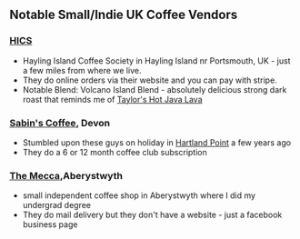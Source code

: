 
## Notable Small/Indie UK Coffee Vendors

### [HICS](https://www.hics.biz/) 
- Hayling Island Coffee Society in Hayling Island nr Portsmouth, UK - just a few miles from where we live.
- They do online orders via their website and you can pay with stripe.
- Notable Blend: Volcano Island Blend - absolutely delicious strong dark roast that reminds me of [Taylor's Hot Java Lava](https://www.taylorsofharrogate.co.uk/house-blends/hot-lava-java)
### [Sabin's Coffee](https://sabinscoffee.co.uk/), Devon
- Stumbled upon these guys on holiday in [Hartland Point](https://en.wikipedia.org/wiki/Hartland_Point) a few years ago
- They do a 6 or 12 month coffee club subscription

 ###  [The Mecca](https://www.facebook.com/themecca.aberystwyth/),Aberystwyth 
 - small independent coffee shop in Aberystwyth where I did my undergrad degree
- They do mail delivery but they don't have a website - just a facebook business page